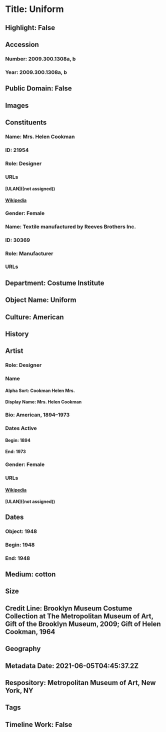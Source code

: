 # Title: Uniform
## Highlight: False
## Accession
### Number: 2009.300.1308a, b
### Year: 2009.300.1308a, b
## Public Domain: False
## Images
## Constituents
### Name: Mrs. Helen Cookman
### ID: 21954
### Role: Designer
### URLs
#### [ULAN]((not assigned))
#### [Wikipedia](https://www.wikidata.org/wiki/Q68617872)
### Gender: Female
### Name: Textile manufactured by Reeves Brothers Inc.
### ID: 30369
### Role: Manufacturer
### URLs
## Department: Costume Institute
## Object Name: Uniform
## Culture: American
## History
## Artist
### Role: Designer
### Name
#### Alpha Sort: Cookman Helen Mrs.
#### Display Name: Mrs. Helen Cookman
### Bio: American, 1894–1973
### Dates Active
#### Begin: 1894
#### End: 1973
### Gender: Female
### URLs
#### [Wikipedia](https://www.wikidata.org/wiki/Q68617872)
#### [ULAN]((not assigned))
## Dates
### Object: 1948
### Begin: 1948
### End: 1948
## Medium: cotton
## Size
## Credit Line: Brooklyn Museum Costume Collection at The Metropolitan Museum of Art, Gift of the Brooklyn Museum, 2009; Gift of Helen Cookman, 1964
## Geography
## Metadata Date: 2021-06-05T04:45:37.2Z
## Respository: Metropolitan Museum of Art, New York, NY
## Tags
## Timeline Work: False